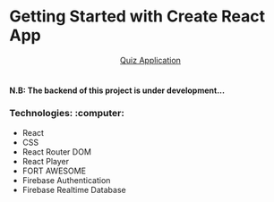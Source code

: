 # Getting Started with Create React App

<div align="center"><a href="https://quiz-app-dev.netlify.app/">Quiz Application</a></div><br>

<h4 align="left">N.B: The backend of this project is under development...</h4>
</div>

<h3 align="left">Technologies: :computer:</h3>
<ul>
<li>React</li>
<li>CSS</li>
<li>React Router DOM</li>
<li>React Player</li>
<li>FORT AWESOME</li>
<li>Firebase Authentication</li>
<li>Firebase Realtime Database</li>
</ul>
